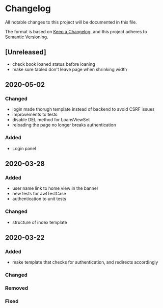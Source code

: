# Changelog
All notable changes to this project will be documented in this file.

The format is based on [Keep a Changelog](https://keepachangelog.com/en/1.0.0/),
and this project adheres to [Semantic Versioning](https://semver.org/spec/v2.0.0.html).

## [Unreleased]
- check book loaned status before loaning
- make sure tabled don't leave page when shrinking width

## 2020-05-02
### Changed
- login made thorugh template instead of backend to avoid CSRF issues
- improvements to tests
- disable DEL method for LoansViewSet
- reloading the page no longer breaks authentication

### Added
- Login panel

## 2020-03-28
### Added
- user name link to home view in the banner
- new tests for JwtTestCase
- authentication to unit tests

### Changed
- structure of index template

## 2020-03-22
### Added
- make template that checks for authentication, and redirects accordingly

### Changed

### Removed

### Fixed






